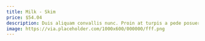 ```yaml
---
title: Milk - Skim
price: $54.04
description: Duis aliquam convallis nunc. Proin at turpis a pede posuere nonummy. Integer non velit.
image: https://via.placeholder.com/1000x600/000000/fff.png
---
```

